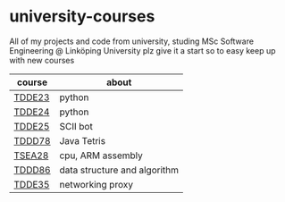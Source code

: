 # university-courses
All of my projects and code from university, studing MSc Software Engineering @ Linköping University
plz give it a start so to easy keep up with new courses 


| course  | about |
|---|---|
| [TDDE23](https://github.com/AxelGard/university-courses/tree/master/tdde23-24-py) | python | 
| [TDDE24](https://github.com/AxelGard/university-courses/tree/master/tdde23-24) | python | 
| [TDDE25](https://github.com/AxelGard/university-courses/tree/master/tdde25-SCII-bot) | SCII bot |
| [TDDD78](https://github.com/AxelGard/university-courses/tree/master/tddd78-tetris) | Java Tetris |
| [TSEA28](https://github.com/AxelGard/university-courses/tree/master/tsea28-cpu) | cpu, ARM assembly |
| [TDDD86](https://github.com/AxelGard/university-courses/tree/master/tddd86-algorithms) | data structure and algorithm | 
| [TDDE35](https://github.com/AxelGard/university-courses/tree/master/tdde35-network) | networking proxy |
